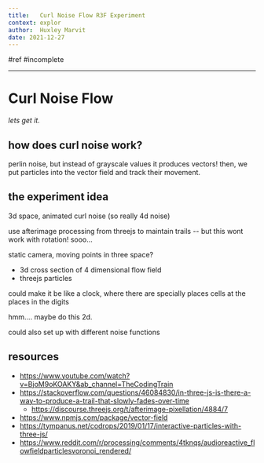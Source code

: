 ```yaml
---
title:   Curl Noise Flow R3F Experiment
context: explor
author:  Huxley Marvit
date: 2021-12-27
---
```


#ref #incomplete

***

# Curl Noise Flow
*lets get it.*



## how does curl noise work?
perlin noise, but instead of grayscale values it produces vectors!
then, we put particles into the vector field and track their movement.



## the experiment idea
3d space, animated curl noise (so really 4d noise)

use afterimage processing from threejs to maintain trails -- but this wont work with rotation!
sooo...

static camera, moving points in three space? 

- 3d cross section of 4 dimensional flow field
- threejs particles 




could make it be like a clock, where there are specially places cells at the places in the digits

hmm.... maybe do this 2d.

could also set up with different noise functions



## resources
- https://www.youtube.com/watch?v=BjoM9oKOAKY&ab_channel=TheCodingTrain
- https://stackoverflow.com/questions/46084830/in-three-js-is-there-a-way-to-produce-a-trail-that-slowly-fades-over-time
	- https://discourse.threejs.org/t/afterimage-pixellation/4884/7
- https://www.npmjs.com/package/vector-field
- https://tympanus.net/codrops/2019/01/17/interactive-particles-with-three-js/
- https://www.reddit.com/r/processing/comments/4tknqs/audioreactive_flowfieldparticlesvoronoi_rendered/












